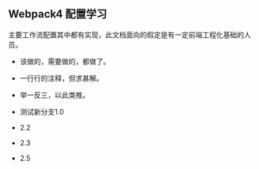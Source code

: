 ## Webpack4 配置学习

主要工作流配置其中都有实现，此文档面向的假定是有一定前端工程化基础的人员。

- 该做的，需要做的，都做了。
- 一行行的注释，但求甚解。
- 举一反三，以此类推。

- 测试新分支1.0
- 2.2
- 2.3
- 2.5
